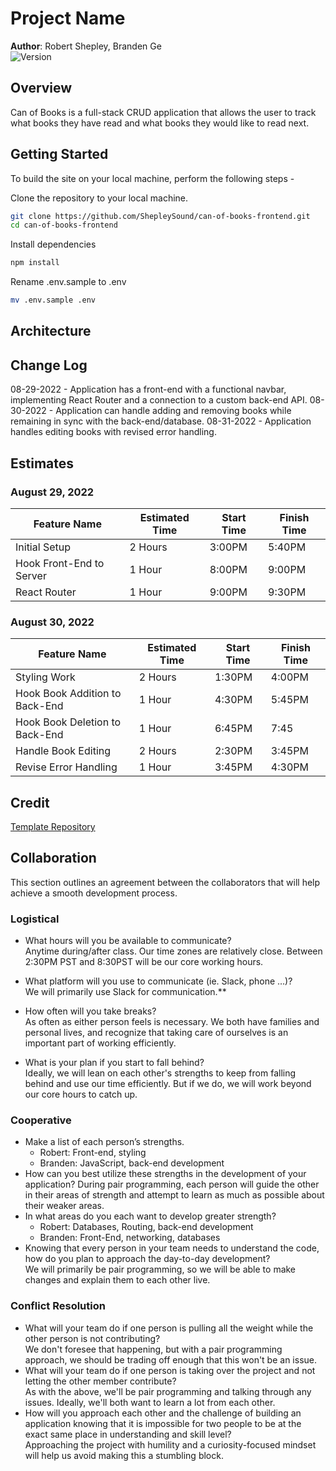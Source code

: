 # Project Name

**Author**: Robert Shepley, Branden Ge  
![Version](https://img.shields.io/github/package-json/v/shepleysound/can-of-books-frontend)

## Overview
<!-- Provide a high level overview of what this application is and why you are building it, beyond the fact that it's an assignment for this class. (i.e. What's your problem domain?) -->
Can of Books is a full-stack CRUD application that allows the user to track what books they have read and what books they would like to read next.

## Getting Started
<!-- What are the steps that a user must take in order to build this app on their own machine and get it running? -->
To build the site on your local machine, perform the following steps -

Clone the repository to your local machine.

```bash
git clone https://github.com/ShepleySound/can-of-books-frontend.git
cd can-of-books-frontend
```

Install dependencies

```bash
npm install
```

Rename .env.sample to .env

```bash
mv .env.sample .env
```

## Architecture
<!-- Provide a detailed description of the application design. What technologies (languages, libraries, etc) you're using, and any other relevant design information. -->

## Change Log
<!-- Use this area to document the iterative changes made to your application as each feature is successfully implemented. Use time stamps. Here's an example:
-->

08-29-2022 - Application has a front-end with a functional navbar, implementing React Router and a connection to a custom back-end API.
08-30-2022 - Application can handle adding and removing books while remaining in sync with the back-end/database.
08-31-2022 - Application handles editing books with revised error handling.

## Estimates

### August 29, 2022

| Feature Name | Estimated Time | Start Time | Finish Time |
| ------------ | -------------- | ---------- | ----------- |
| Initial Setup | 2 Hours | 3:00PM | 5:40PM |
| Hook Front-End to Server | 1 Hour | 8:00PM | 9:00PM |
| React Router | 1 Hour | 9:00PM | 9:30PM |

### August 30, 2022

| Feature Name | Estimated Time | Start Time | Finish Time |
| ------------ | -------------- | ---------- | ----------- |
| Styling Work | 2 Hours | 1:30PM | 4:00PM |
| Hook Book Addition to Back-End | 1 Hour | 4:30PM | 5:45PM |
| Hook Book Deletion to Back-End | 1 Hour | 6:45PM | 7:45 |
| Handle Book Editing | 2 Hours | 2:30PM | 3:45PM |
| Revise Error Handling | 1 Hour | 3:45PM | 4:30PM |

## Credit
<!-- Give credit (and a link) to other people or resources that helped you build this application. -->
[Template Repository](https://github.com/codefellows/can-of-books-frontend-template)

## Collaboration

This section outlines an agreement between the collaborators that will help achieve a smooth development process.

### Logistical

- What hours will you be available to communicate?  
  Anytime during/after class. Our time zones are relatively close. Between 2:30PM PST and 8:30PST will be our core working hours.

- What platform will you use to communicate (ie. Slack, phone …)?  
  We will primarily use Slack for communication.**
- How often will you take breaks?  
  As often as either person feels is necessary. We both have families and personal lives, and recognize that taking care of ourselves is an important part of working efficiently.
- What is your plan if you start to fall behind?  
  Ideally, we will lean on each other's strengths to keep from falling behind and use our time efficiently. But if we do, we will work beyond our core hours to catch up.

### Cooperative

- Make a list of each person’s strengths.  
  - Robert: Front-end, styling
  - Branden: JavaScript, back-end development
- How can you best utilize these strengths in the development of your application?  During pair programming, each person will guide the other in their areas of strength and attempt to learn as much as possible about their weaker areas.
- In what areas do you each want to develop greater strength?  
  - Robert: Databases, Routing, back-end development
  - Branden: Front-End, networking, databases
- Knowing that every person in your team needs to understand the code, how do you plan to approach the day-to-day development?  
We will primarily be pair programming, so we will be able to make changes and explain them to each other live.

### Conflict Resolution

- What will your team do if one person is pulling all the weight while the other person is not contributing?  
We don't foresee that happening, but with a pair programming approach, we should be trading off enough that this won't be an issue.
- What will your team do if one person is taking over the project and not letting the other member contribute?  
As with the above, we'll be pair programming and talking through any issues. Ideally, we'll both want to learn a lot from each other.
- How will you approach each other and the challenge of building an application knowing that it is impossible for two people to be at the exact same place in understanding and skill level?  
Approaching the project with humility and a curiosity-focused mindset will help us avoid making this a stumbling block.
